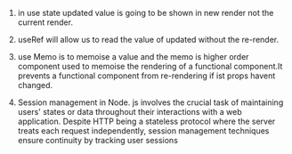 1)  in use state updated value is going to be shown in new render not the current render.

2)  useRef will allow us to read the value of updated without the re-render.

3)  use Memo is to memoise a value and  the memo is higher order component used to memoise the rendering of a functional component.It prevents a functional component from re-rendering if ist props havent changed.

4) Session management in Node. js involves the crucial task of maintaining users' states or data throughout their interactions with a web application. Despite HTTP being a stateless protocol where the server treats each request independently, session management techniques ensure continuity by tracking user sessions
